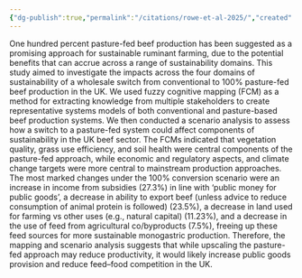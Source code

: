 ```yaml
---
{"dg-publish":true,"permalink":"/citations/rowe-et-al-2025/","created":"2025-10-23T17:42:47.057+01:00","updated":"2025-10-23T17:42:47.058+01:00"}
---
```


One hundred percent pasture-fed beef production has been suggested as a promising approach for sustainable ruminant farming, due to the potential benefits that can accrue across a range of sustainability domains. This study aimed to investigate the impacts across the four domains of sustainability of a wholesale switch from conventional to 100% pasture-fed beef production in the UK. We used fuzzy cognitive mapping (FCM) as a method for extracting knowledge from multiple stakeholders to create representative systems models of both conventional and pasture-based beef production systems. We then conducted a scenario analysis to assess how a switch to a pasture-fed system could affect components of sustainability in the UK beef sector. The FCMs indicated that vegetation quality, grass use efficiency, and soil health were central components of the pasture-fed approach, while economic and regulatory aspects, and climate change targets were more central to mainstream production approaches. The most marked changes under the 100% conversion scenario were an increase in income from subsidies (27.3%) in line with ‘public money for public goods’, a decrease in ability to export beef (unless advice to reduce consumption of animal protein is followed) (23.5%), a decrease in land used for farming vs other uses (e.g., natural capital) (11.23%), and a decrease in the use of feed from agricultural co/byproducts (7.5%), freeing up these feed sources for more sustainable monogastric production. Therefore, the mapping and scenario analysis suggests that while upscaling the pasture-fed approach may reduce productivity, it would likely increase public goods provision and reduce feed–food competition in the UK.